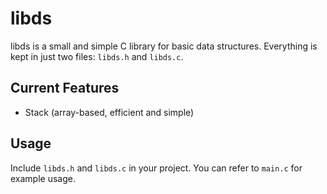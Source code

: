 # libds

libds is a small and simple C library for basic data structures.
Everything is kept in just two files: `libds.h` and `libds.c`.

## Current Features

- Stack (array-based, efficient and simple)

## Usage

Include `libds.h` and `libds.c` in your project.
You can refer to `main.c` for example usage.

